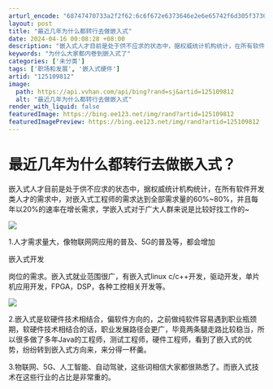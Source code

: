 ```yaml
---
arturl_encode: "68747470733a2f2f62:6c6f672e6373646e2e6e65742f6d305f37303931313434302f:61727469636c652f64657461696c732f313235313039383132"
layout: post
title: "最近几年为什么都转行去做嵌入式"
date: 2024-04-16 00:08:28 +08:00
description: "嵌入式人才目前是处于供不应求的状态中，据权威统计机构统计，在所有软件开发类人才的需求中，对嵌入式工程"
keywords: "为什么大家都内卷到嵌入式了"
categories: ['未分类']
tags: ['职场和发展', '嵌入式硬件']
artid: "125109812"
image:
  path: https://api.vvhan.com/api/bing?rand=sj&artid=125109812
  alt: "最近几年为什么都转行去做嵌入式"
render_with_liquid: false
featuredImage: https://bing.ee123.net/img/rand?artid=125109812
featuredImagePreview: https://bing.ee123.net/img/rand?artid=125109812
---
```


# 最近几年为什么都转行去做嵌入式？

嵌入式人才目前是处于供不应求的状态中，据权威统计机构统计，在所有软件开发类人才的需求中，对嵌入式工程师的需求达到全部需求量的60%~80%，并且每年以20%的速率在增长需求，学嵌入式对于广大人群来说是比较好找工作的~

![](https://i-blog.csdnimg.cn/blog_migrate/995d71ec34b2d1d3654f0da57993827a.png)

1.人才需求量大，像物联网网应用的普及、5G的普及等，都会增加

嵌入式开发

岗位的需求。嵌入式就业范围很广，有嵌入式linux c/c++开发，驱动开发，单片机应用开发，FPGA，DSP，各种工控相关开发等。

![](https://i-blog.csdnimg.cn/blog_migrate/df69604f861c3ceacad4f80a4ec06261.png)

2.嵌入式是软硬件技术相结合，偏软件方向的，之前做纯软件容易遇到职业瓶颈期，软硬件技术相结合的话，职业发展路径会更广，毕竟两条腿走路比较稳当，所以很多做了多年Java的工程师，测试工程师，硬件工程师，看到了嵌入式的优势，纷纷转到嵌入式方向来，来分得一杯羹。

3.物联网、5G、人工智能、自动驾驶，这些词相信大家都很熟悉了。而嵌入式技术在这些行业的占比是非常重的。